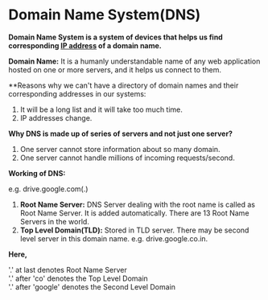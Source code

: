 # Domain Name System(DNS)

**Domain Name System is a system of devices that helps us find corresponding [IP address](https://github.com/ShubhamJagtap2000/Computer-Networking/blob/main/IP-Addressing-And-NAT.md) of a domain name.**

**Domain Name:** It is a humanly understandable name of any web application hosted on one or more servers, and it helps us connect to them.

**Reasons why we can't have a directory of domain names and their corresponding addresses in our systems:
 
1. It will be a long list and it will take too much time.
2. IP addresses change.
 
**Why DNS is made up of series of servers and not just one server?**

1. One server cannot store information about so many domain.
2. One server cannot handle millions of incoming requests/second.

**Working of DNS:**

e.g. drive.google.com(.)

1. **Root Name Server:** DNS Server dealing with the root name is called as Root Name Server. It is added automatically. There are 13 Root Name Servers in the world.
2. **Top Level Domain(TLD):** Stored in TLD server. There may be second level server in this domain name. e.g. drive.google.co.in.

**Here,**

  '.' at last denotes Root Name Server\
  '.' after 'co' denotes the Top Level Domain\
  '.' after 'google' denotes the Second Level Domain
    
